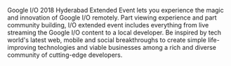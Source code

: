 Google I/O 2018 Hyderabad Extended Event lets you experience the magic and innovation of Google I/O remotely. Part viewing experience and part community building, I/O extended event includes everything from live streaming the Google I/O content to a local developer. Be inspired by tech world's latest web, mobile and social breakthroughs to create simple life-improving technologies and viable businesses among a rich and diverse community of cutting-edge developers.